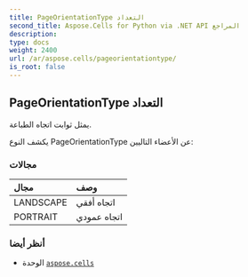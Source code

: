 ```yaml
---
title: PageOrientationType التعداد
second_title: Aspose.Cells for Python via .NET API المراجع
description:
type: docs
weight: 2400
url: /ar/aspose.cells/pageorientationtype/
is_root: false
---
```

##  PageOrientationType التعداد
يمثل ثوابت اتجاه الطباعة.



يكشف النوع PageOrientationType عن الأعضاء التاليين:

###  مجالات
| مجال| وصف|
| :- | :- |
| LANDSCAPE | اتجاه أفقي|
| PORTRAIT | اتجاه عمودي|



###  أنظر أيضا
* الوحدة [`aspose.cells`](..)
